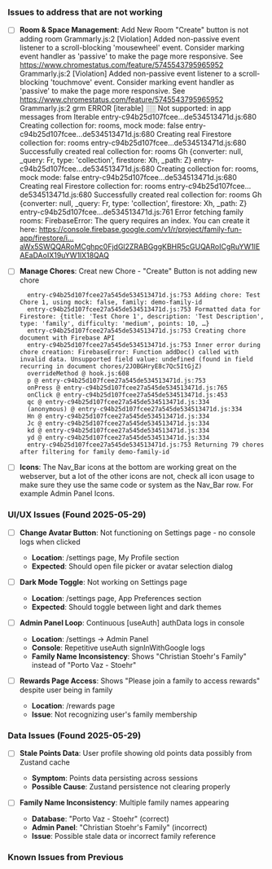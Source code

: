 ### Issues to address that are not working
- [ ] **Room & Space Management**: Add New Room "Create" button is not adding room
        Grammarly.js:2 [Violation] Added non-passive event listener to a scroll-blocking 'mousewheel' event. Consider marking event handler as 'passive' to make the page more responsive. See https://www.chromestatus.com/feature/5745543795965952
        Grammarly.js:2 [Violation] Added non-passive event listener to a scroll-blocking 'touchmove' event. Consider marking event handler as 'passive' to make the page more responsive. See https://www.chromestatus.com/feature/5745543795965952
        Grammarly.js:2 grm ERROR [iterable] ░░ Not supported: in app messages from Iterable
        entry-c94b25d107fcee…de534513471d.js:680 Creating collection for: rooms, mock mode: false
        entry-c94b25d107fcee…de534513471d.js:680 Creating real Firestore collection for: rooms
        entry-c94b25d107fcee…de534513471d.js:680 Successfully created real collection for: rooms 
        Gh {converter: null, _query: Fr, type: 'collection', firestore: Xh, _path: Z}
        entry-c94b25d107fcee…de534513471d.js:680 Creating collection for: rooms, mock mode: false
        entry-c94b25d107fcee…de534513471d.js:680 Creating real Firestore collection for: rooms
        entry-c94b25d107fcee…de534513471d.js:680 Successfully created real collection for: rooms 
        Gh {converter: null, _query: Fr, type: 'collection', firestore: Xh, _path: Z}
        entry-c94b25d107fcee…de534513471d.js:761 Error fetching family rooms: FirebaseError: The query requires an index. You can create it here: https://console.firebase.google.com/v1/r/project/family-fun-app/firestore/i…aWx5SWQQARoMCghpc0FjdGl2ZRABGggKBHR5cGUQARoICgRuYW1lEAEaDAoIX19uYW1lX18QAQ
        ﻿

- [ ] **Manage Chores**: Creat new Chore - "Create" Button is not adding new chore
        
        entry-c94b25d107fcee27a545de534513471d.js:753 Adding chore: Test Chore 1, using mock: false, family: demo-family-id
        entry-c94b25d107fcee27a545de534513471d.js:753 Formatted data for Firestore: {title: 'Test Chore 1', description: 'Test Description', type: 'family', difficulty: 'medium', points: 10, …}
        entry-c94b25d107fcee27a545de534513471d.js:753 Creating chore document with Firebase API
        entry-c94b25d107fcee27a545de534513471d.js:753 Inner error during chore creation: FirebaseError: Function addDoc() called with invalid data. Unsupported field value: undefined (found in field recurring in document chores/2JOBGHryE8c7Qc5ItGjZ)
        overrideMethod @ hook.js:608
        p @ entry-c94b25d107fcee27a545de534513471d.js:753
        onPress @ entry-c94b25d107fcee27a545de534513471d.js:765
        onClick @ entry-c94b25d107fcee27a545de534513471d.js:453
        qc @ entry-c94b25d107fcee27a545de534513471d.js:334
        (anonymous) @ entry-c94b25d107fcee27a545de534513471d.js:334
        Hn @ entry-c94b25d107fcee27a545de534513471d.js:334
        Jc @ entry-c94b25d107fcee27a545de534513471d.js:334
        kd @ entry-c94b25d107fcee27a545de534513471d.js:334
        yd @ entry-c94b25d107fcee27a545de534513471d.js:334
        entry-c94b25d107fcee27a545de534513471d.js:753 Returning 79 chores after filtering for family demo-family-id

- [ ] **Icons**: The Nav_Bar icons at the bottom are working great on the webserver, but a lot of the other icons are not, check all icon usage to make sure they use the same code or system as the Nav_Bar row. For example Admin Panel Icons.


### UI/UX Issues (Found 2025-05-29)

- [ ] **Change Avatar Button**: Not functioning on Settings page - no console logs when clicked
  - **Location**: /settings page, My Profile section
  - **Expected**: Should open file picker or avatar selection dialog

- [ ] **Dark Mode Toggle**: Not working on Settings page
  - **Location**: /settings page, App Preferences section
  - **Expected**: Should toggle between light and dark themes

- [ ] **Admin Panel Loop**: Continuous [useAuth] authData logs in console
  - **Location**: /settings → Admin Panel
  - **Console**: Repetitive useAuth signInWithGoogle logs
  - **Family Name Inconsistency**: Shows "Christian Stoehr's Family" instead of "Porto Vaz - Stoehr"


- [ ] **Rewards Page Access**: Shows "Please join a family to access rewards" despite user being in family
  - **Location**: /rewards page
  - **Issue**: Not recognizing user's family membership


### Data Issues (Found 2025-05-29)

- [ ] **Stale Points Data**: User profile showing old points data possibly from Zustand cache
  - **Symptom**: Points data persisting across sessions
  - **Possible Cause**: Zustand persistence not clearing properly

- [ ] **Family Name Inconsistency**: Multiple family names appearing
  - **Database**: "Porto Vaz - Stoehr" (correct)
  - **Admin Panel**: "Christian Stoehr's Family" (incorrect)
  - **Issue**: Possible stale data or incorrect family reference

### Known Issues from Previous
